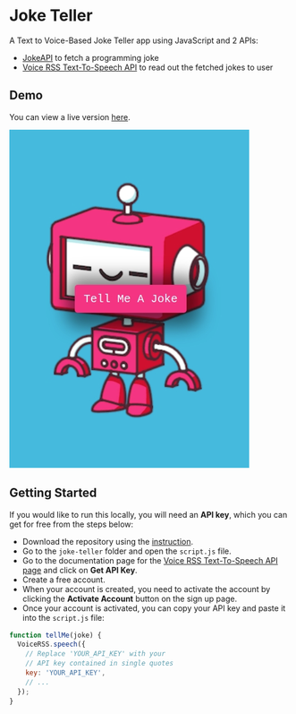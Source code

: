 # Joke Teller
A Text to Voice-Based Joke Teller app using JavaScript and 2 APIs:
- [JokeAPI](https://sv443.net/jokeapi/v2/) to fetch a programming joke
- [Voice RSS Text-To-Speech API](http://www.voicerss.org/api/) to read out the fetched jokes to user

## Demo
You can view a live version [here](https://tinawebdev.github.io/javascript-projects/joke-teller/).

[![](demo.png)](#)

## Getting Started
If you would like to run this locally, you will need an **API key**, which you can get for free from the steps below:
* Download the repository using the [instruction](https://help.github.com/en/github/creating-cloning-and-archiving-repositories/cloning-a-repository).
* Go to the `joke-teller` folder and open the `script.js` file.
* Go to the documentation page for the [Voice RSS Text-To-Speech API page](http://www.voicerss.org/api/) and click on **Get API Key**.
* Create a free account.
* When your account is created, you need to activate the account by clicking the **Activate Account** button on the sign up page.
* Once your account is activated, you can copy your API key and paste it into the `script.js` file:

```js
function tellMe(joke) {
  VoiceRSS.speech({
    // Replace 'YOUR_API_KEY' with your 
    // API key contained in single quotes
    key: 'YOUR_API_KEY',
    // ...
  });
}
```
